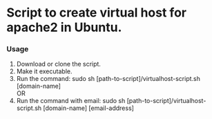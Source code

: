 # Script to create virtual host for apache2 in Ubuntu.

### Usage
1. Download or clone the script.
2. Make it executable.
3. Run the command:
<pre-formatted>sudo sh [path-to-script]/virtualhost-script.sh [domain-name] </pre-formatted>
 <br>OR
4. Run the command with email:
<pre-formatted>sudo sh [path-to-script]/virtualhost-script.sh [domain-name] [email-address] </pre-formatted>
